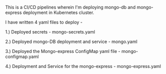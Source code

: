 This is a CI/CD pipelines wherein I'm deploying mongo-db and mongo-express deployment in Kubernetes cluster.



I have written 4 yaml files to deploy -

1.) Deployed secrets - mongo-secrets.yaml

2.) Deployed mongo-DB deployment and service  - mongo.yaml

3.) Deployed the Mongo-express ConfigMap yaml file - mongo-configmap.yaml

4.) Deployment and Service for the mongo-express  - mongo-express.yaml
